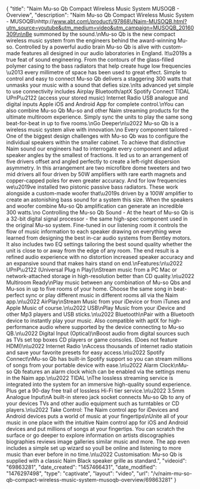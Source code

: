 {
    "title": "Naim Mu-so Qb Compact Wireless Music System MUSOQB - Overview",
    "description": "Naim Mu-so Qb Compact Wireless Music System - MUSOQB\nhttp:\/\/www.abt.com\/product\/97868\/Naim-MUSOQB.html?utm_source=youtube&utm_medium=video&utm_campaign=MUSOQB_20160309\n\nBe summoned by the sound.\nMu-so Qb is the new compact wireless music system from the engineers behind the award-winning Mu-so. Controlled by a powerful audio brain Mu-so Qb is alive with custom-made features all designed in our audio laboratories in England. It\u2019s a true feat of sound engineering. From the contours of the glass-filled polymer casing to the bass radiators that help create huge low frequencies \u2013 every millimetre of space has been used to great effect. Simple to control and easy to connect Mu-so Qb delivers a staggering 300 watts that unmasks your music with a sound that defies size.\nIts advanced yet simple to use connectivity includes Airplay Bluetooth\/aptX Spotify Connect TIDAL UPnP\u2122 (access your stored music) Internet Radio USB analogue and digital inputs Apple iOS and Android App for complete control.\nYou can also combine Mu-so Qb Mu-so and other Naim streaming products for the ultimate multiroom experience. Simply sync the units to play the same song beat-for-beat in up to five rooms.\nGo Deeper\n\u2022 Mu-so Qb is a wireless music system alive with innovation.\no Every component tailored - One of the biggest design challenges with Mu-so Qb was to configure the individual speakers within the smaller cabinet. To achieve that distinctive Naim sound our engineers had to interrogate every component and adjust speaker angles by the smallest of fractions. It led us to an arrangement of five drivers offset and angled perfectly to create a left-right dispersion asymmetry. In this arrangement are two microfibre dome tweeters and two mid drivers all four driven by 50W amplifiers with rare earth magnets and copper-capped poles for even greater accuracy. And for low frequencies we\u2019ve installed two pistonic passive bass radiators. These work alongside a custom-made woofer that\u2019s driven by a 100W amplifier to create an astonishing bass sound for a system this size. When the speakers and woofer combine Mu-so Qb amplification can generate an incredible 300 watts.\no Controlling the Mu-so Qb Sound - At the heart of Mu-so Qb is a 32-bit digital signal processor - the same high-spec component used in the original Mu-so system. Fine-tuned in our listening room it controls the flow of music information to each speaker drawing on everything weve learned from designing the best in-car audio systems from Bentley motors. It also includes two EQ settings tailoring the best sound quality whether the unit is close to or away from the edge of any room. The end result is a refined audio experience with no distortion increased speaker accuracy and an expansive sound that makes hairs stand on end.\nFeatures:\n\u2022 UPnP\u2122 (Universal Plug n Play)\nStream music from a PC Mac or network-attached storage in high-resolution better than CD quality.\n\u2022 Multiroom Ready\nPlay music between any combination of Mu-so Qbs and Mu-sos in up to five rooms of your home. Choose the same song in beat-perfect sync or play different music in different rooms all via the Naim app.\n\u2022 AirPlay\nStream Music from your iDevice or from iTunes and Apple Music of course.\n\u2022 USB\nPlay Music from your iDevice and other Mp3 players and USB sticks.\n\u2022 Bluetooth\nPair with a Bluetooth device to instantly play your music. Also compatible with aptX for high-performance audio where supported by the device connecting to Mu-so QB.\n\u2022 Digital Input (Optical)\nBoost audio from digital sources such as TVs set top boxes CD players or game consoles. (Does not feature HDMI)\n\u2022 Internet Radio \nAccess thousands of internet radio statioin and save your favorite presets for easy access.\n\u2022 Spotify Connect\nMu-so Qb has built-in Spotify support so you can stream millions of songs from your portable device with ease.\n\u2022 Alarm Clock\nMu-so Qb features an alarm clock which can be enabled via the settings menu in the Naim app.\n\u2022 TIDAL \nThe lossless streaming service is integrated into the system for an immersive high-quality sound experience. Plus get a 90-day free trail of lossless Hi-Fi tier service.\n\u2022 3.5mm Analogue Input\nA built-in stereo jack socket connects Mu-so Qb to any of your devices TVs and other audio equipment such as turntables or CD players.\n\u2022 Take Control: The Naim control app for iDevices and Android devices puts a world of music at your fingertips\nUnite all of your music in one place with the intuitive Naim control app for iOS and Android devices and put millions of songs at your fingertips. You can scratch the surface or go deeper to explore information on artists discographies biographies reviews image galleries similar music and more. The app even includes a simple set up wizard so youll be online and listening to more music than ever before in no time.\n\u2022 Customisation: Mu-so Qb is supplied with a classic Naim Black speaker grille as standard.",
    "videoid": "69863281",
    "date_created": "1457466431",
    "date_modified": "1476297498",
    "type": "captivate",
    "layout": "video",
    "url": "\/v\/naim-mu-so-qb-compact-wireless-music-system-musoqb-overview\/69863281"
}